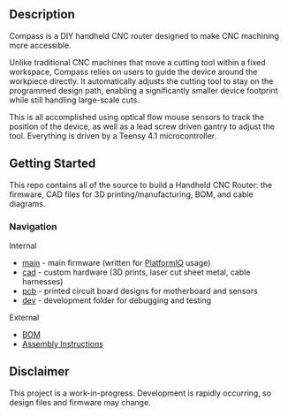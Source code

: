 ## Description
Compass is a DIY handheld CNC router designed to make CNC machining more accessible.

Unlike traditional CNC machines that move a cutting tool within a fixed workspace, Compass relies on users to guide the device around the workpiece directly. It automatically adjusts the cutting tool to stay on the programmed design path, enabling a significantly smaller device footprint while still handling large-scale cuts.

This is all accomplished using optical flow mouse sensors to track the position of the device, as well as a lead screw driven gantry to adjust the tool. Everything is driven by a Teensy 4.1 microcontroller.

## Getting Started
This repo contains all of the source to build a Handheld CNC Router: the firmware, CAD files for 3D printing/manufacturing, BOM, and cable diagrams.

### Navigation
Internal
- [main](main/) - main firmware (written for [PlatformIO](https://docs.platformio.org/en/latest/core/quickstart.html) usage)
- [cad](cad/) - custom hardware (3D prints, laser cut sheet metal, cable harnesses)
- [pcb](pcb/) - printed circuit board designs for motherboard and sensors
- [dev](dev/) - development folder for debugging and testing

External
- [BOM](https://docs.google.com/spreadsheets/d/1jh1JRTu2ZVX3Sn2RJb8T3XTQ4klYfrgWMmJgh2YMeG0/edit?usp=sharing)
- [Assembly Instructions](https://drive.google.com/drive/folders/1fIALrTWUbJRqTl93RGrUaR8dMfO7AI_g?usp=sharing)

## Disclaimer
This project is a work-in-progress. Development is rapidly occurring, so design files and firmware may change.